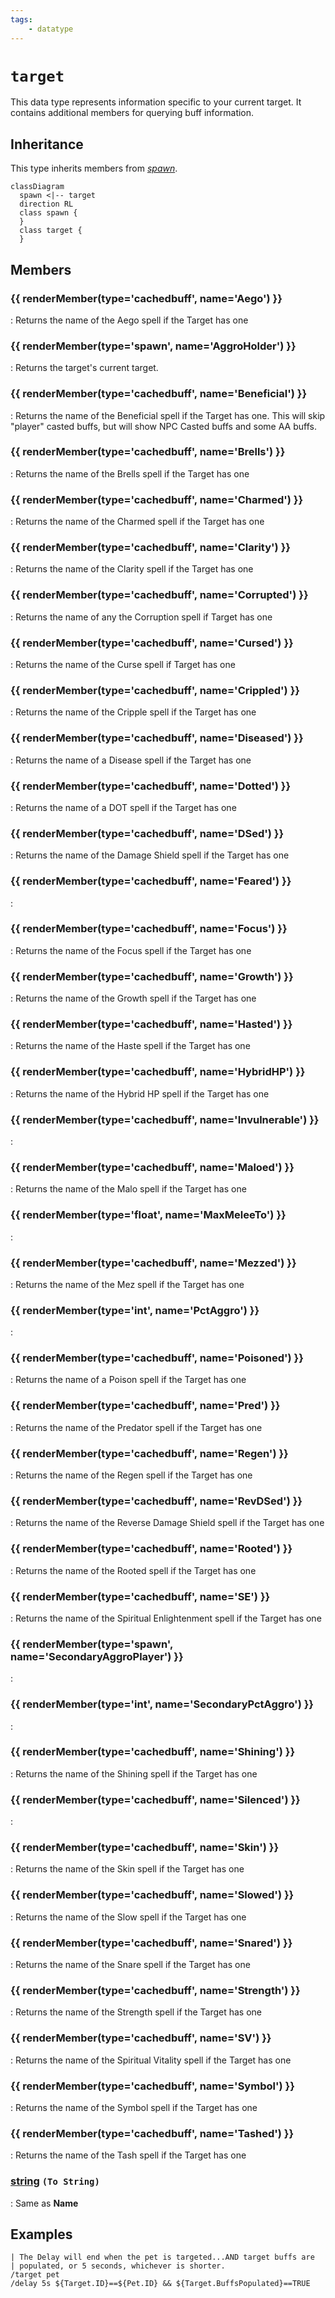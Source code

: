 ```yaml
---
tags:
    - datatype
---
```

# `target`

This data type represents information specific to your current target. It contains additional members for querying buff information.

## Inheritance

This type inherits members from [_spawn_](datatype-spawn.md).

```mermaid
classDiagram
  spawn <|-- target
  direction RL
  class spawn {
  }
  class target {
  }
```

## Members

### {{ renderMember(type='cachedbuff', name='Aego') }} 

:   Returns the name of the Aego spell if the Target has one

### {{ renderMember(type='spawn', name='AggroHolder') }} 

:   Returns the target's current target.

### {{ renderMember(type='cachedbuff', name='Beneficial') }} 

:   Returns the name of the Beneficial spell if the Target has one. This will skip "player" casted buffs, but will show NPC Casted buffs and some AA buffs.

### {{ renderMember(type='cachedbuff', name='Brells') }} 

:   Returns the name of the Brells spell if the Target has one

### {{ renderMember(type='cachedbuff', name='Charmed') }} 

:   Returns the name of the Charmed spell if the Target has one

### {{ renderMember(type='cachedbuff', name='Clarity') }} 

:   Returns the name of the Clarity spell if the Target has one

### {{ renderMember(type='cachedbuff', name='Corrupted') }} 

:   Returns the name of any the Corruption spell if Target has one

### {{ renderMember(type='cachedbuff', name='Cursed') }} 

:   Returns the name of the Curse spell if Target has one

### {{ renderMember(type='cachedbuff', name='Crippled') }} 

:   Returns the name of the Cripple spell if the Target has one

### {{ renderMember(type='cachedbuff', name='Diseased') }} 

:   Returns the name of a Disease spell if the Target has one

### {{ renderMember(type='cachedbuff', name='Dotted') }} 

:   Returns the name of a DOT spell if the Target has one

### {{ renderMember(type='cachedbuff', name='DSed') }} 

:   Returns the name of the Damage Shield spell if the Target has one

### {{ renderMember(type='cachedbuff', name='Feared') }} 

:   

### {{ renderMember(type='cachedbuff', name='Focus') }} 

:   Returns the name of the Focus spell if the Target has one

### {{ renderMember(type='cachedbuff', name='Growth') }} 

:   Returns the name of the Growth spell if the Target has one

### {{ renderMember(type='cachedbuff', name='Hasted') }} 

:   Returns the name of the Haste spell if the Target has one

### {{ renderMember(type='cachedbuff', name='HybridHP') }} 

:   Returns the name of the Hybrid HP spell if the Target has one

### {{ renderMember(type='cachedbuff', name='Invulnerable') }} 

:   

### {{ renderMember(type='cachedbuff', name='Maloed') }} 

:   Returns the name of the Malo spell if the Target has one

### {{ renderMember(type='float', name='MaxMeleeTo') }} 

:   

### {{ renderMember(type='cachedbuff', name='Mezzed') }} 

:   Returns the name of the Mez spell if the Target has one

### {{ renderMember(type='int', name='PctAggro') }} 

:   

### {{ renderMember(type='cachedbuff', name='Poisoned') }} 

:   Returns the name of a Poison spell if the Target has one

### {{ renderMember(type='cachedbuff', name='Pred') }} 

:   Returns the name of the Predator spell if the Target has one

### {{ renderMember(type='cachedbuff', name='Regen') }} 

:   Returns the name of the Regen spell if the Target has one

### {{ renderMember(type='cachedbuff', name='RevDSed') }} 

:   Returns the name of the Reverse Damage Shield spell if the Target has one

### {{ renderMember(type='cachedbuff', name='Rooted') }} 

:   Returns the name of the Rooted spell if the Target has one

### {{ renderMember(type='cachedbuff', name='SE') }} 

:   Returns the name of the Spiritual Enlightenment spell if the Target has one

### {{ renderMember(type='spawn', name='SecondaryAggroPlayer') }} 

:   

### {{ renderMember(type='int', name='SecondaryPctAggro') }} 

:   

### {{ renderMember(type='cachedbuff', name='Shining') }} 

:   Returns the name of the Shining spell if the Target has one

### {{ renderMember(type='cachedbuff', name='Silenced') }} 

:   

### {{ renderMember(type='cachedbuff', name='Skin') }} 

:   Returns the name of the Skin spell if the Target has one

### {{ renderMember(type='cachedbuff', name='Slowed') }} 

:   Returns the name of the Slow spell if the Target has one

### {{ renderMember(type='cachedbuff', name='Snared') }} 

:   Returns the name of the Snare spell if the Target has one

### {{ renderMember(type='cachedbuff', name='Strength') }} 

:   Returns the name of the Strength spell if the Target has one

### {{ renderMember(type='cachedbuff', name='SV') }} 

:   Returns the name of the Spiritual Vitality spell if the Target has one

### {{ renderMember(type='cachedbuff', name='Symbol') }} 

:   Returns the name of the Symbol spell if the Target has one

### {{ renderMember(type='cachedbuff', name='Tashed') }} 

:   Returns the name of the Tash spell if the Target has one

### [string][string] `(To String)`

:   Same as **Name**


## Examples

```
| The Delay will end when the pet is targeted...AND target buffs are
| populated, or 5 seconds, whichever is shorter.
/target pet
/delay 5s ${Target.ID}==${Pet.ID} && ${Target.BuffsPopulated}==TRUE
```
[int]: datatype-int.md
[string]: datatype-string.md
[achievementobj]: datatype-achievementobj.md
[bool]: datatype-bool.md
[time]: datatype-time.md
[achievement]: datatype-achievement.md
[achievementcat]: datatype-achievementcat.md
[altability]: datatype-altability.md
[spell]: datatype-spell.md
[bandolieritem]: #bandolieritem-datatype
[int64]: datatype-int64.md
[timestamp]: datatype-timestamp.md
[float]: datatype-float.md
[buff]: datatype-buff.md
[spawn]: datatype-spawn.md
[auratype]: datatype-auratype.md
[item]: datatype-item.md
[worldlocation]: datatype-worldlocation.md
[ticks]: datatype-ticks.md
[fellowship]: datatype-fellowship.md
[strinrg]: datatype-string.md
[xtarget]: datatype-xtarget.md
[dzmember]: datatype-dzmember.md
[window]: datatype-window.md
[zone]: datatype-zone.md
[fellowshipmember]: datatype-fellowshipmember.md
[class]: datatype-class.md
[heading]: datatype-heading.md
[ground]: datatype-ground.md
[inifile]: datatype-inifile.md
[inifilesection]: datatype-inifilesection.md
[inifilesectionkey]: datatype-inifilesectionkey.md
[double]: datatype-double.md
[invslot]: datatype-invslot.md
[augtype]: datatype-augtype.md
[itemspell]: datatype-itemspell.md
[evolving]: datatype-evolving.md
[keyringitem]: datatype-keyringitem.md
[raidmember]: datatype-raidmember.md
[body]: datatype-body.md
[cachedbuff]: datatype-cachedbuff.md
[deity]: datatype-deity.md
[race]: datatype-race.md
